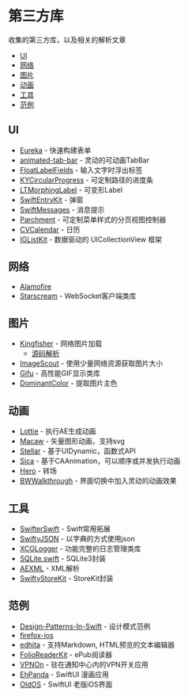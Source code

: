 # 第三方库
收集的第三方库，以及相关的解析文章

- [UI](#UI)
- [网络](#网络)
- [图片](#图片)
- [动画](#动画)
- [工具](#工具)
- [范例](#范例)


## UI
- [Eureka](https://github.com/xmartlabs/Eureka) - 快速构建表单
- [animated-tab-bar](https://github.com/Ramotion/animated-tab-bar) - 灵动的可动画TabBar
- [FloatLabelFields](https://github.com/FahimF/FloatLabelFields) - 输入文字时浮出标签
- [KYCircularProgress](https://github.com/kentya6/KYCircularProgress) - 可定制路径的进度条
- [LTMorphingLabel](https://github.com/lexrus/LTMorphingLabel) - 可变形Label
- [SwiftEntryKit](https://github.com/huri000/SwiftEntryKit) - 弹窗
- [SwiftMessages](https://github.com/SwiftKickMobile/SwiftMessages) - 消息提示
- [Parchment](https://github.com/rechsteiner/Parchment) - 可定制菜单样式的分页视图控制器
- [CVCalendar](https://github.com/CVCalendar/CVCalendar) - 日历
- [IGListKit](https://github.com/Instagram/IGListKit) - 数据驱动的 UICollectionView 框架

## 网络
- [Alamofire](https://github.com/Alamofire/Alamofire)
- [Starscream](https://github.com/daltoniam/starscream) - WebSocket客户端类库


## 图片
- [Kingfisher](https://github.com/onevcat/Kingfisher) - 网络图片加载
  - [源码解析](https://juejin.cn/post/6929345703818985485)
- [ImageScout](https://github.com/kaishin/ImageScout) - 使用少量网络资源获取图片大小
- [Gifu](https://github.com/kaishin/gifu) - 高性能GIF显示类库
- [DominantColor](https://github.com/indragiek/DominantColor) - 提取图片主色

## 动画
- [Lottie](https://github.com/airbnb/lottie-ios) - 执行AE生成动画
- [Macaw](https://github.com/exyte/Macaw) - 矢量图形动画，支持svg
- [Stellar](https://github.com/AugustRush/Stellar) - 基于UIDynamic，函数式API
- [Sica](https://github.com/cats-oss/Sica) - 基于CAAnimation，可以顺序或并发执行动画
- [Hero](https://github.com/HeroTransitions/Hero) - 转场
- [BWWalkthrough](https://github.com/ariok/BWWalkthrough) - 界面切换中加入灵动的动画效果


## 工具
- [SwifterSwift](https://github.com/SwifterSwift/SwifterSwift) - Swift常用拓展
- [SwiftyJSON](https://github.com/SwiftyJSON/SwiftyJSON) - 以字典的方式使用json
- [XCGLogger](https://github.com/DaveWoodCom/XCGLogger) - 功能完整的日志管理类库
- [SQLite.swift](https://github.com/stephencelis/SQLite.swift) - SQLite3封装
- [AEXML](https://github.com/tadija/AEXML) - XML解析
- [SwiftyStoreKit](https://github.com/bizz84/SwiftyStoreKit) - StoreKit封装

## 范例
- [Design-Patterns-In-Swift](https://github.com/ochococo/Design-Patterns-In-Swift) - 设计模式范例
- [firefox-ios](https://github.com/mozilla-mobile/firefox-ios)
- [edhita](https://github.com/tnantoka/edhita) - 支持Markdown, HTML预览的文本编辑器
- [FolioReaderKit](https://github.com/FolioReader/FolioReaderKit) - ePub阅读器
- [VPNOn](https://github.com/lexrus/VPNOn) - 驻在通知中心内的VPN开关应用
- [EhPanda](https://github.com/tatsuz0u/EhPanda) - SwiftUI 漫画应用
- [OldOS](https://github.com/zzanehip/The-OldOS-Project) - SwiftUI 老版iOS界面
